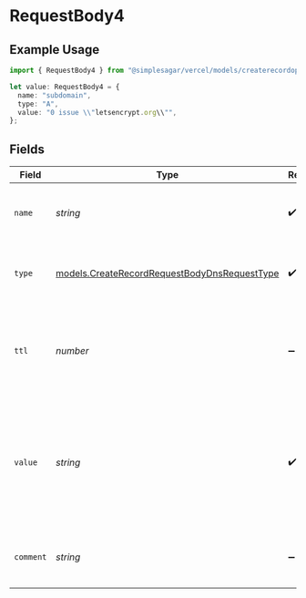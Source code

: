 # RequestBody4

## Example Usage

```typescript
import { RequestBody4 } from "@simplesagar/vercel/models/createrecordop.js";

let value: RequestBody4 = {
  name: "subdomain",
  type: "A",
  value: "0 issue \\"letsencrypt.org\\"",
};
```

## Fields

| Field                                                                                                         | Type                                                                                                          | Required                                                                                                      | Description                                                                                                   | Example                                                                                                       |
| ------------------------------------------------------------------------------------------------------------- | ------------------------------------------------------------------------------------------------------------- | ------------------------------------------------------------------------------------------------------------- | ------------------------------------------------------------------------------------------------------------- | ------------------------------------------------------------------------------------------------------------- |
| `name`                                                                                                        | *string*                                                                                                      | :heavy_check_mark:                                                                                            | A subdomain name or an empty string for the root domain.                                                      | subdomain                                                                                                     |
| `type`                                                                                                        | [models.CreateRecordRequestBodyDnsRequestType](../models/createrecordrequestbodydnsrequesttype.md)            | :heavy_check_mark:                                                                                            | The type of record, it could be one of the valid DNS records.                                                 |                                                                                                               |
| `ttl`                                                                                                         | *number*                                                                                                      | :heavy_minus_sign:                                                                                            | The TTL value. Must be a number between 60 and 2147483647. Default value is 60.                               | 60                                                                                                            |
| `value`                                                                                                       | *string*                                                                                                      | :heavy_check_mark:                                                                                            | A CAA record to specify which Certificate Authorities (CAs) are allowed to issue certificates for the domain. | 0 issue \"letsencrypt.org\"                                                                                   |
| `comment`                                                                                                     | *string*                                                                                                      | :heavy_minus_sign:                                                                                            | A comment to add context on what this DNS record is for                                                       | used to verify ownership of domain                                                                            |
